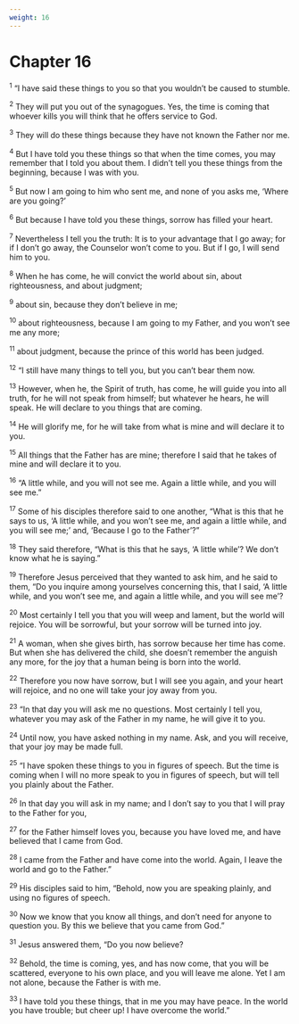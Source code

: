 ```yaml
---
weight: 16
---
```


# Chapter 16

<sup>1</sup> “I have said these things to you so that you wouldn’t be caused to stumble. 

<sup>2</sup> They will put you out of the synagogues. Yes, the time is coming that whoever kills you will think that he offers service to God. 

<sup>3</sup> They will do these things because they have not known the Father nor me. 

<sup>4</sup> But I have told you these things so that when the time comes, you may remember that I told you about them. I didn’t tell you these things from the beginning, because I was with you. 

<sup>5</sup> But now I am going to him who sent me, and none of you asks me, ‘Where are you going?’ 

<sup>6</sup> But because I have told you these things, sorrow has filled your heart. 

<sup>7</sup> Nevertheless I tell you the truth: It is to your advantage that I go away; for if I don’t go away, the Counselor won’t come to you. But if I go, I will send him to you. 

<sup>8</sup> When he has come, he will convict the world about sin, about righteousness, and about judgment; 

<sup>9</sup> about sin, because they don’t believe in me; 

<sup>10</sup> about righteousness, because I am going to my Father, and you won’t see me any more; 

<sup>11</sup> about judgment, because the prince of this world has been judged. 

<sup>12</sup> “I still have many things to tell you, but you can’t bear them now. 

<sup>13</sup> However, when he, the Spirit of truth, has come, he will guide you into all truth, for he will not speak from himself; but whatever he hears, he will speak. He will declare to you things that are coming. 

<sup>14</sup> He will glorify me, for he will take from what is mine and will declare it to you. 

<sup>15</sup> All things that the Father has are mine; therefore I said that he takes of mine and will declare it to you. 

<sup>16</sup> “A little while, and you will not see me. Again a little while, and you will see me.” 

<sup>17</sup> Some of his disciples therefore said to one another, “What is this that he says to us, ‘A little while, and you won’t see me, and again a little while, and you will see me;’ and, ‘Because I go to the Father’?” 

<sup>18</sup> They said therefore, “What is this that he says, ‘A little while’? We don’t know what he is saying.” 

<sup>19</sup> Therefore Jesus perceived that they wanted to ask him, and he said to them, “Do you inquire among yourselves concerning this, that I said, ‘A little while, and you won’t see me, and again a little while, and you will see me’? 

<sup>20</sup> Most certainly I tell you that you will weep and lament, but the world will rejoice. You will be sorrowful, but your sorrow will be turned into joy. 

<sup>21</sup> A woman, when she gives birth, has sorrow because her time has come. But when she has delivered the child, she doesn’t remember the anguish any more, for the joy that a human being is born into the world. 

<sup>22</sup> Therefore you now have sorrow, but I will see you again, and your heart will rejoice, and no one will take your joy away from you. 

<sup>23</sup> “In that day you will ask me no questions. Most certainly I tell you, whatever you may ask of the Father in my name, he will give it to you. 

<sup>24</sup> Until now, you have asked nothing in my name. Ask, and you will receive, that your joy may be made full. 

<sup>25</sup> “I have spoken these things to you in figures of speech. But the time is coming when I will no more speak to you in figures of speech, but will tell you plainly about the Father. 

<sup>26</sup> In that day you will ask in my name; and I don’t say to you that I will pray to the Father for you, 

<sup>27</sup> for the Father himself loves you, because you have loved me, and have believed that I came from God. 

<sup>28</sup> I came from the Father and have come into the world. Again, I leave the world and go to the Father.” 

<sup>29</sup> His disciples said to him, “Behold, now you are speaking plainly, and using no figures of speech. 

<sup>30</sup> Now we know that you know all things, and don’t need for anyone to question you. By this we believe that you came from God.” 

<sup>31</sup> Jesus answered them, “Do you now believe? 

<sup>32</sup> Behold, the time is coming, yes, and has now come, that you will be scattered, everyone to his own place, and you will leave me alone. Yet I am not alone, because the Father is with me. 

<sup>33</sup> I have told you these things, that in me you may have peace. In the world you have trouble; but cheer up! I have overcome the world.” 


